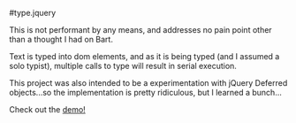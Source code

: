 #type.jquery

This is not performant by any means, and addresses no pain point other than a thought I had on Bart. 

Text is typed into dom elements, and as it is being typed (and I assumed a solo typist), multiple calls to type will result in serial execution.

This project was also intended to be a experimentation with jQuery Deferred objects...so the implementation is pretty ridiculous, but I learned a bunch...

Check out the [demo!](http://pwmckenna.github.com/type.jquery)